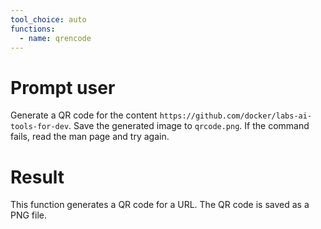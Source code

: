 ```yaml
---
tool_choice: auto
functions:
  - name: qrencode
---
```


# Prompt user

Generate a QR code for the content `https://github.com/docker/labs-ai-tools-for-dev`. Save the generated image to `qrcode.png`.
If the command fails, read the man page and try again.

# Result

This function generates a QR code for a URL. The QR code is saved as a PNG file.

